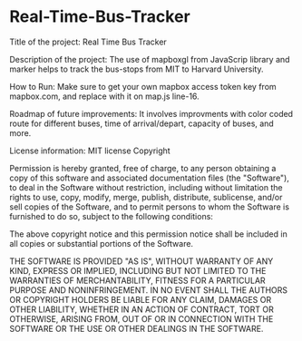 # Real-Time-Bus-Tracker

Title of the project: Real Time Bus Tracker

Description of the project: The use of mapboxgl from JavaScrip library and marker helps to track the bus-stops from MIT to Harvard University.

How to Run: Make sure to get your own mapbox access token key from mapbox.com, and replace with it on map.js line-16.

Roadmap of future improvements: It involves improvments with color coded route for different buses, time of arrival/depart, capacity of buses, and more.

License information: MIT license
Copyright <YEAR> <COPYRIGHT HOLDER>

Permission is hereby granted, free of charge, to any person obtaining a copy of this software and associated documentation files (the "Software"), to deal in the Software without restriction, including without limitation the rights to use, copy, modify, merge, publish, distribute, sublicense, and/or sell copies of the Software, and to permit persons to whom the Software is furnished to do so, subject to the following conditions:

The above copyright notice and this permission notice shall be included in all copies or substantial portions of the Software.

THE SOFTWARE IS PROVIDED "AS IS", WITHOUT WARRANTY OF ANY KIND, EXPRESS OR IMPLIED, INCLUDING BUT NOT LIMITED TO THE WARRANTIES OF MERCHANTABILITY, FITNESS FOR A PARTICULAR PURPOSE AND NONINFRINGEMENT. IN NO EVENT SHALL THE AUTHORS OR COPYRIGHT HOLDERS BE LIABLE FOR ANY CLAIM, DAMAGES OR OTHER LIABILITY, WHETHER IN AN ACTION OF CONTRACT, TORT OR OTHERWISE, ARISING FROM, OUT OF OR IN CONNECTION WITH THE SOFTWARE OR THE USE OR OTHER DEALINGS IN THE SOFTWARE.


